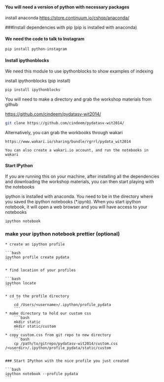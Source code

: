 
#### You will need a version of python with necessary packages
install anaconda
https://store.continuum.io/cshop/anaconda/

###Install dependencies with pip
(pip is installed with anaconda)

#### We need the code to talk to Instagram
```bash
pip install python-instagram
```
#### Install ipythonblocks

We need this module to use ipythonblocks to show examples of indexing

install ipythonblocks (pip install)

```bash
pip install ipythonblocks
```

You will need to make a directory and grab the workshop materials from github

https://github.com/cindeem/pydatasv-wit2014/

```bash
git clone https://github.com/cindeem/pydatasv-wit2014/
```

Alternatively, you can grab the workbooks through wakari

	https://www.wakari.io/sharing/bundle/rgrrl/pydata_wit2014

	You can also create a wakari.io account, and run the notebooks in wakari


#### Start IPython
If you are running this on your machine, after installing all the dependencies and downloading the workshop materials, you can then start playing with the notebooks

ipython is installed with anaconda. You need to be in the directory where you saved the ipython notebooks (*.ipynb). When you start ipython notebook, it will open a web browser and you will have access to your notebooks

```bash
ipython notebook 
```

### make your ipython notebook prettier (optional)

	* create an ipython profile

	```bash
	ipython profile create pydata
	```
	
	* find location of your profiles
	
	```bash
	ipython locate 
	```
	
	* cd to the profile directory
		``` 
		cd /Users/<username>/.ipython/profile_pydata
		```
	* make directory to hold our custom css
		```bash
		mkdir static
		mkdir static/custom
		```
	* copy custom.css from git repo to new directory
		```bash
		cp /path/to/gitrepo/pydatasv-wit2014/custom.css  /<userdir>/.ipython/profile_pydata/static/custom
		```
	
	### Start IPython with the nice profile you just created

	```bash
	ipython notebook --profile pydata
	```


